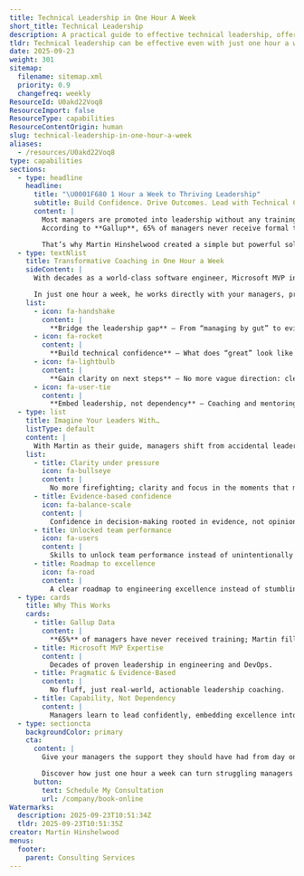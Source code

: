 ```yaml
---
title: Technical Leadership in One Hour A Week
short_title: Technical Leadership
description: A practical guide to effective technical leadership, offering strategies and tips for making a meaningful impact with just one hour of focused effort each week.
tldr: Technical leadership can be effective even with just one hour a week by focusing on high-impact activities like mentoring, setting direction, and removing obstacles. Prioritizing these actions helps teams stay aligned and productive without requiring constant oversight. Development managers should schedule regular, focused check-ins to guide and support their teams efficiently.
date: 2025-09-23
weight: 301
sitemap:
  filename: sitemap.xml
  priority: 0.9
  changefreq: weekly
ResourceId: U0akd22Voq8
ResourceImport: false
ResourceType: capabilities
ResourceContentOrigin: human
slug: technical-leadership-in-one-hour-a-week
aliases:
  - /resources/U0akd22Voq8
type: capabilities
sections:
  - type: headline
    headline:
      title: "\U0001F680 1 Hour a Week to Thriving Leadership"
      subtitle: Build Confidence. Drive Outcomes. Lead with Technical Clarity.
      content: |
        Most managers are promoted into leadership without any training, coaching, or mentorship.  
        According to **Gallup**, 65% of managers never receive formal training in their role, yet they’re expected to lead teams through complex engineering practices in fast‑moving, competitive environments.

        That’s why Martin Hinshelwood created a simple but powerful solution: **one hour a week** of focused leadership transformation.
  - type: textNlist
    title: Transformative Coaching in One Hour a Week
    sideContent: |
      With decades as a world‑class software engineer, Microsoft MVP in Azure DevOps & GitHub, and Professional Scrum Trainer, Martin knows what engineering excellence and technical leadership really look like.

      In just one hour a week, he works directly with your managers, project managers, or team leaders to spark lasting change. This is minimal disruption to a manager’s schedule, but the impact ripples through their teams, their projects, and the entire organization.
    list:
      - icon: fa-handshake
        content: |
          **Bridge the leadership gap** – From “managing by gut” to evidence‑based management and pragmatic decision‑making.
      - icon: fa-rocket
        content: |
          **Build technical confidence** – What does “great” look like in engineering leadership? Martin shows you step by step.
      - icon: fa-lightbulb
        content: |
          **Gain clarity on next steps** – No more vague direction: clear, actionable, prioritized outcomes every week.
      - icon: fa-user-tie
        content: |
          **Embed leadership, not dependency** – Coaching and mentoring that builds internal capability to thrive independently.
  - type: list
    title: Imagine Your Leaders With…
    listType: default
    content: |
      With Martin as their guide, managers shift from accidental leaders to competent, confident technical leaders who create thriving, high‑performing teams. They stop reacting. They start leading.
    list:
      - title: Clarity under pressure
        icon: fa-bullseye
        content: |
          No more firefighting; clarity and focus in the moments that matter.
      - title: Evidence‑based confidence
        icon: fa-balance-scale
        content: |
          Confidence in decision‑making rooted in evidence, not opinion.
      - title: Unlocked team performance
        icon: fa-users
        content: |
          Skills to unlock team performance instead of unintentionally holding it back.
      - title: Roadmap to excellence
        icon: fa-road
        content: |
          A clear roadmap to engineering excellence instead of stumbling forward.
  - type: cards
    title: Why This Works
    cards:
      - title: Gallup Data
        content: |
          **65%** of managers have never received training; Martin fills that gap with focused, expert coaching.
      - title: Microsoft MVP Expertise
        content: |
          Decades of proven leadership in engineering and DevOps.
      - title: Pragmatic & Evidence‑Based
        content: |
          No fluff, just real‑world, actionable leadership coaching.
      - title: Capability, Not Dependency
        content: |
          Managers learn to lead confidently, embedding excellence into their culture and systems.
  - type: sectioncta
    backgroundColor: primary
    cta:
      content: |
        Give your managers the support they should have had from day one. **Book a Free Consultation with Martin Hinshelwood today.**

        Discover how just one hour a week can turn struggling managers into thriving leaders of engineering excellence.
      button:
        text: Schedule My Consultation
        url: /company/book-online
Watermarks:
  description: 2025-09-23T10:51:34Z
  tldr: 2025-09-23T10:51:35Z
creator: Martin Hinshelwood
menus:
  footer:
    parent: Consulting Services
---
```

